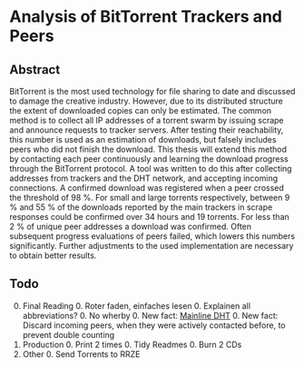 # Analysis of BitTorrent Trackers and Peers
## Abstract
BitTorrent is the most used technology for file sharing to date and discussed to damage the creative industry. However, due to its distributed structure the extent of downloaded copies can only be estimated. The common method is to collect all IP addresses of a torrent swarm by issuing scrape and announce requests to tracker servers. After testing their reachability, this number is used as an estimation of downloads, but falsely includes peers who did not finish the download. This thesis will extend this method by contacting each peer continuously and learning the download progress through the BitTorrent protocol. A tool was written to do this after collecting addresses from trackers and the DHT network, and accepting incoming connections. A confirmed download was registered when a peer crossed the threshold of 98 %. For small and large torrents respectively, between 9 % and 55 % of the downloads reported by the main trackers in scrape responses could be confirmed over 34 hours and 19 torrents. For less than 2 % of unique peer addresses a download was confirmed. Often subsequent progress evaluations of peers failed, which lowers this numbers significantly. Further adjustments to the used implementation are necessary to obtain better results.

## Todo
0. Final Reading
    0. Roter faden, einfaches lesen
    0. Explainen all abbreviations?
    0. No wherby
    0. New fact: [Mainline DHT](https://en.wikipedia.org/wiki/Mainline_DHT)
    0. New fact: Discard incoming peers, when they were actively contacted before, to prevent double counting
0. Production
    0. Print 2 times
    0. Tidy Readmes
    0. Burn 2 CDs
0. Other
    0. Send Torrents to RRZE
